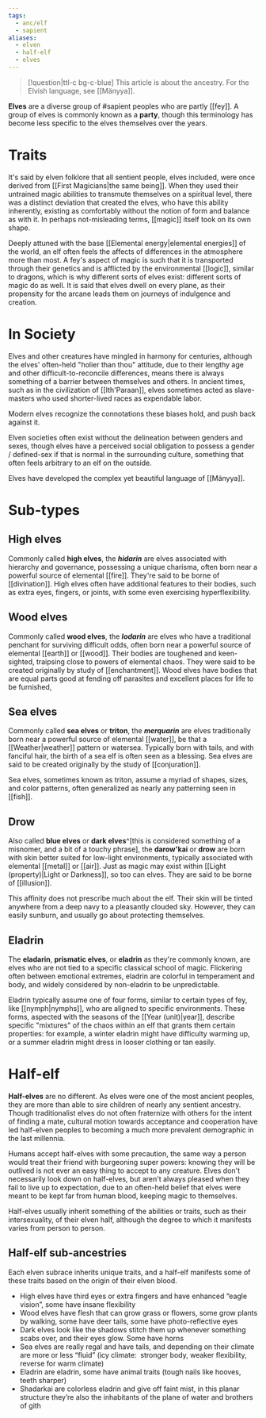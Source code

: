 ```yaml
---
tags:
  - anc/elf
  - sapient
aliases:
  - elven
  - half-elf
  - elves
---
```

>[!question|ttl-c bg-c-blue]  This article is about the ancestry. For the Elvish language, see [[Mänyya]].

**Elves** are a diverse group of #sapient  peoples who are partly [[fey]]. A group of elves is commonly known as a **party**, though this terminology has become less specific to the elves themselves over the years.

# Traits

It's said by elven folklore that all sentient people, elves included, were once derived from [[First Magicians|the same being]]. When they used their untrained magic abilities to transmute themselves on a spiritual level, there was a distinct deviation that created the elves, who have this ability inherently, existing as comfortably without the notion of form and balance as with it. In perhaps not-misleading terms, [[magic]] itself took on its own shape. 

Deeply attuned with the base [[Elemental energy|elemental energies]] of the world, an elf often feels the affects of differences in the atmosphere more than most. A fey's aspect of magic is such that it is transported through their genetics and is afflicted by the environmental [[logic]], similar to dragons, which is why different sorts of elves exist: different sorts of magic do as well. It is said that elves dwell on every plane, as their propensity for the arcane leads them on journeys of indulgence and creation.

# In Society
Elves and other creatures have mingled in harmony for centuries, although the elves' often-held "holier than thou" attitude, due to their lengthy age and other difficult-to-reconcile differences, means there is always something of a barrier between themselves and others. In ancient times, such as in the civilization of [[Ith'Paraan]], elves sometimes acted as slave-masters who used shorter-lived races as expendable labor. 

Modern elves recognize the connotations these biases hold, and push back against it. 

Elven societies often exist without the delineation between genders and sexes, though elves have a perceived social obligation to possess a gender / defined-sex if that is normal in the surrounding culture, something that often feels arbitrary to an elf on the outside.

Elves have developed the complex yet beautiful language of [[Mänyya]].

# Sub-types
## High elves
Commonly called **high elves**, the ***hidarin*** are elves associated with hierarchy and governance, possessing a unique charisma, often born near a powerful source of elemental [[fire]]. They're said to be borne of [[divination]]. High elves often have additional features to their bodies, such as extra eyes, fingers, or joints, with some even exercising hyperflexibility.

## Wood elves
Commonly called **wood elves**, the ***lodarin*** are elves who have a traditional penchant for surviving difficult odds, often born near a powerful source of elemental [[earth]] or [[wood]]. Their bodies are toughened and keen-sighted, traipsing close to powers of elemental chaos. They were said to be created originally by study of [[enchantment]]. Wood elves have bodies that are equal parts good at fending off parasites and excellent places for life to be furnished, 

## Sea elves
Commonly called **sea elves** or **triton**, the ***merquarin*** are elves traditionally born near a powerful source of elemental [[water]], be that a [[Weather|weather]] pattern or watersea. Typically born with tails, and with fanciful hair, the birth of a sea elf is often seen as a blessing. Sea elves are said to be created originally by the study of [[conjuration]].

Sea elves, sometimes known as triton, assume a myriad of shapes, sizes, and color patterns, often generalized as nearly any patterning seen in [[fish]]. 
## Drow

Also called **blue elves** or **dark elves**^[this is considered something of a misnomer, and a bit of a touchy phrase], the **darow'kai** or **drow** are born with skin better suited for low-light environments, typically associated with elemental [[metal]] or [[air]]. Just as magic may exist within [[Light (property)|Light or Darkness]], so too can elves. They are said to be borne of [[illusion]].

This affinity does not prescribe much about the elf. Their skin will be tinted anywhere from a deep navy to a pleasantly clouded sky. However, they can easily sunburn, and usually go about protecting themselves.

## Eladrin
The **eladarin**, **prismatic elves**, or **eladrin** as they're commonly known, are elves who are not tied to a specific classical school of magic. Flickering often between emotional extremes, eladrin are colorful in temperament and body, and widely considered by non-eladrin to be unpredictable. 

Eladrin typically assume one of four forms, similar to certain types of fey, like [[nymph|nymphs]], who are aligned to specific environments. These forms, aspected with the seasons of the [[Year (unit)|year]], describe specific "mixtures" of the chaos within an elf that grants them certain properties: for example, a winter eladrin might have difficulty warming up, or a summer eladrin might dress in looser clothing or tan easily.


# Half-elf
**Half-elves** are no different. As elves were one of the most ancient peoples, they are more than able to sire children of nearly any sentient ancestry. Though traditionalist elves do not often fraternize with others for the intent of finding a mate, cultural motion towards acceptance and cooperation have led half-elven peoples to becoming a much more prevalent demographic in the last millennia. 

Humans accept half-elves with some precaution, the same way a person would treat their friend with burgeoning super powers: knowing they will be outlived is not ever an easy thing to accept to any creature. Elves don't necessarily look down on half-elves, but aren't always pleased when they fail to live up to expectation, due to an often-held belief that elves were meant to be kept far from human blood, keeping magic to themselves. 

Half-elves usually inherit something of the abilities or traits, such as their intersexuality, of their elven half, although the degree to which it manifests varies from person to person.

## Half-elf sub-ancestries
Each elven subrace inherits unique traits, and a half-elf manifests some of these traits based on the origin of their elven blood.

-   High elves have third eyes or extra fingers and have enhanced “eagle vision”, some have insane flexibility
-   Wood elves have flesh that can grow grass or flowers, some grow plants by walking, some have deer tails, some have photo-reflective eyes
-   Dark elves look like the shadows stitch them up whenever something scabs over, and their eyes glow. Some have horns
-   Sea elves are really regal and have tails, and depending on their climate are more or less “fluid” (icy climate:  stronger body, weaker flexibility, reverse for warm climate)
-   Eladrin are eladrin, some have animal traits (tough nails like hooves, teeth sharper)
-   Shadarkai are colorless eladrin and give off faint mist, in this planar structure they’re also the inhabitants of the plane of water and brothers of gith